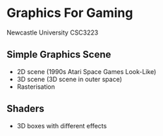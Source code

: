 # Graphics For Gaming
Newcastle University CSC3223

## Simple Graphics Scene
- 2D scene (1990s Atari Space Games Look-Like)
- 3D scene (3D scene in outer space)
- Rasterisation

## Shaders
- 3D boxes with different effects
